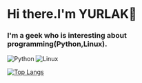 # Hi there.I'm YURLAK👋

### I'm a geek who is interesting about programming(Python,Linux).

![Python](https://skillicons.dev/icons?i=py)
![Linux](https://skillicons.dev/icons?i=linux)

[![Top Langs](https://github-readme-stats.vercel.app/api/top-langs/?username=YURLAK&layout=compact&theme=dark)](https://github.com/anuraghazra/github-readme-stats)
